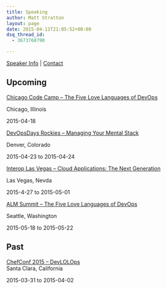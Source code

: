 ```yaml
---
title: Speaking
author: Matt Stratton
layout: page
date: 2015-04-11T21:05:52+00:00
dsq_thread_id:
  - 3673768790

---
```

[Speaker Info][1] | [Contact][2]

## Upcoming

<a href="http://www.chicagocodecamp.com/Sessions/SessionDetail/40" target="_blank">Chicago Code Camp &#8211; The Five Love Languages of DevOps</a>
  
Chicago, Illinois
  
2015-04-18

<a href="http://www.devopsdaysrox.org/program.html" target="_blank">DevOpsDays Rockies &#8211; Managing Your Mental Stack</a>
  
Denver, Colorado
  
2015-04-23 to 2015-04-24

<a href="http://www.interop.com/lasvegas/scheduler/session/cloud-applications-the-next-generation" target="_blank">Interop Las Vegas &#8211; Cloud Applications: The Next Generation</a>
  
Las Vegas, Nevda
  
2015-4-27 to 2015-05-01

<a href="http://www.alm-forum.com/s15/pr_devops#s7" target="_blank">ALM Summit &#8211; The Five Love Languages of DevOps</a>
  
Seattle, Washington
  
2015-05-18 to 2015-05-22

## Past

<a href="https://youtu.be/belZrPL6-pA" target="_blank">ChefConf 2015 &#8211; DevLOLOps<br /> </a>Santa Clara, California
  
2015-03-31 to 2015-04-02<a href="https://youtu.be/belZrPL6-pA" target="_blank"><br /> </a>

 [1]: /speaking/speaker-info
 [2]: /contact "Contact"